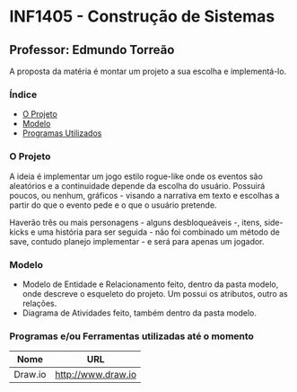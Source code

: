 # INF1405 - Construção de Sistemas
## Professor: Edmundo Torreão

A proposta da matéria é montar um projeto a sua escolha e implementá-lo.

### Índice

 * [ O Projeto ](https://github.com/stephaniefay/inf1405#o-projeto)
 * [ Modelo ](https://github.com/stephaniefay/inf1405#modelo)
 * [ Programas Utilizados ](https://github.com/stephaniefay/inf1405#programas-eou-ferramentas-utilizadas-at%C3%A9-o-momento)

### O Projeto

A ideia é implementar um jogo estilo rogue-like onde os eventos são aleatórios e a continuidade depende da escolha do usuário. Possuirá poucos, ou nenhum, gráficos - visando a narrativa em texto e escolhas a partir do que o evento pede e o que o usuário pretende.

Haverão três ou mais personagens - alguns desbloqueáveis -, itens, side-kicks e uma história para ser seguida - não foi combinado um método de save, contudo planejo implementar - e será para apenas um jogador.

### Modelo

* Modelo de Entidade e Relacionamento feito, dentro da pasta modelo, onde descreve o esqueleto do projeto. Um possui os atributos, outro as relações.
* Diagrama de Atividades feito, também dentro da pasta modelo.

### Programas e/ou Ferramentas utilizadas até o momento

| Nome | URL |
| ---- | --- |
| Draw.io | http://www.draw.io |
